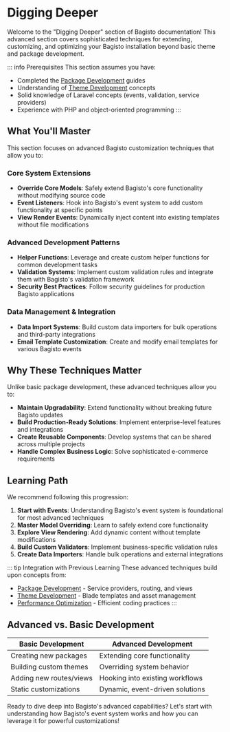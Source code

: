 # Digging Deeper

Welcome to the "Digging Deeper" section of Bagisto documentation! This advanced section covers sophisticated techniques for extending, customizing, and optimizing your Bagisto installation beyond basic theme and package development.

::: info Prerequisites
This section assumes you have:
- Completed the [Package Development](../package-development/getting-started) guides
- Understanding of [Theme Development](../theme-development/getting-started) concepts  
- Solid knowledge of Laravel concepts (events, validation, service providers)
- Experience with PHP and object-oriented programming
:::

## What You'll Master

This section focuses on advanced Bagisto customization techniques that allow you to:

### Core System Extensions
- **Override Core Models**: Safely extend Bagisto's core functionality without modifying source code
- **Event Listeners**: Hook into Bagisto's event system to add custom functionality at specific points
- **View Render Events**: Dynamically inject content into existing templates without file modifications

### Advanced Development Patterns
- **Helper Functions**: Leverage and create custom helper functions for common development tasks
- **Validation Systems**: Implement custom validation rules and integrate them with Bagisto's validation framework
- **Security Best Practices**: Follow security guidelines for production Bagisto applications

### Data Management & Integration
- **Data Import Systems**: Build custom data importers for bulk operations and third-party integrations
- **Email Template Customization**: Create and modify email templates for various Bagisto events

## Why These Techniques Matter

Unlike basic package development, these advanced techniques allow you to:

- **Maintain Upgradability**: Extend functionality without breaking future Bagisto updates
- **Build Production-Ready Solutions**: Implement enterprise-level features and integrations
- **Create Reusable Components**: Develop systems that can be shared across multiple projects
- **Handle Complex Business Logic**: Solve sophisticated e-commerce requirements

## Learning Path

We recommend following this progression:

1. **Start with Events**: Understanding Bagisto's event system is foundational for most advanced techniques
2. **Master Model Overriding**: Learn to safely extend core functionality
3. **Explore View Rendering**: Add dynamic content without template modifications
4. **Build Custom Validators**: Implement business-specific validation rules
5. **Create Data Importers**: Handle bulk operations and external integrations

::: tip Integration with Previous Learning
These advanced techniques build upon concepts from:
- [Package Development](../package-development/getting-started) - Service providers, routing, and views
- [Theme Development](../theme-development/getting-started) - Blade templates and asset management
- [Performance Optimization](../performance/introduction) - Efficient coding practices
:::

## Advanced vs. Basic Development

| Basic Development | Advanced Development |
|------------------|---------------------|
| Creating new packages | Extending core functionality |
| Building custom themes | Overriding system behavior |
| Adding new routes/views | Hooking into existing workflows |
| Static customizations | Dynamic, event-driven solutions |

Ready to dive deep into Bagisto's advanced capabilities? Let's start with understanding how Bagisto's event system works and how you can leverage it for powerful customizations!
